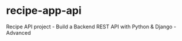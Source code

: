 # recipe-app-api
Recipe API project -  Build a Backend REST API with Python &amp; Django - Advanced
